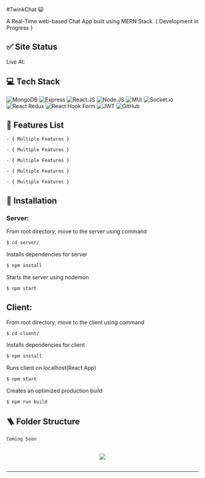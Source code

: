 #TwinkChat 😺

A Real-Time web-based Chat App built using MERN Stack.
{ Development in Progress }

## ✅ Site Status
Live At: <a href=""></a>

## 💻 Tech Stack

![MongoDB](https://img.shields.io/badge/mongodb-001E2B?style=for-the-badge&logo=mongodb&logoColor=00ED64)
![Express](https://img.shields.io/badge/Express.js-404D59?style=for-the-badge)
![React.JS](https://img.shields.io/badge/React.js-%2320232a.svg?style=for-the-badge&logo=react&logoColor=%2361DAFB)
![Node.JS](https://img.shields.io/badge/Node.js-43853D?style=for-the-badge&logo=node.js&logoColor=white)
![MUI](https://img.shields.io/static/v1?style=for-the-badge&message=MUI&color=007FFF&logo=MUI&logoColor=FFFFFF&label=)
![Socket.io](https://img.shields.io/badge/Socket.io-black?style=for-the-badge&logo=socket.io&badgeColor=010101)
![React Redux](https://img.shields.io/badge/Redux-593D88?style=for-the-badge&logo=redux&logoColor=white)
![React Hook Form](https://img.shields.io/badge/React%20Hook%20Form-%23EC5990.svg?style=for-the-badge&logo=reacthookform&logoColor=white)
![JWT](https://img.shields.io/badge/JWT-black?style=for-the-badge&logo=JSON%20web%20tokens)
![GitHub](https://img.shields.io/static/v1?style=for-the-badge&message=GitHub&color=181717&logo=GitHub&logoColor=FFFFFF&label=)

## 📃 Features List

    - { Multiple Features }
    
    - { Multiple Features }
    
    - { Multiple Features }
    
    - { Multiple Features }
    
    - { Multiple Features }


## 👾 Installation

### Server:

From root directory, move to the server using command
```bash
$ cd server/
```

Installs dependencies for server
```bash
$ npm install
```

Starts the server using nodemon
```bash
$ npm start
```

## Client:

From root directory, move to the client using command
```bash
$ cd client/
```

Installs dependencies for client
```bash
$ npm install
```

Runs client on localhost(React App)
```bash
$ npm start
```

Creates an optimized production build
```bash
$ npm run build
```

## 🪜 Folder Structure

```
Coming Soon
```

<br/>

<div align="center">
<img src="https://komarev.com/ghpvc/?username=itsvaibhavmishra&&style=flat-square" align="center" />
</div>

<br/>

---
